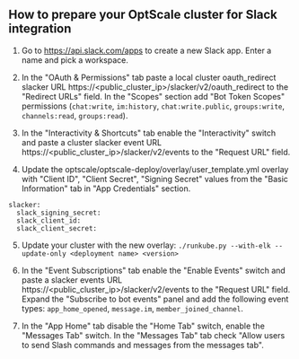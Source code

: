 ## How to prepare your OptScale cluster for Slack integration

1. Go to https://api.slack.com/apps to create a new Slack app. Enter a name and pick a workspace.

2. In the "OAuth & Permissions" tab paste a local cluster oauth_redirect slacker URL https://<public_cluster_ip>/slacker/v2/oauth_redirect to the "Redirect URLs" field. In the "Scopes" section add "Bot Token Scopes" permissions (`chat:write`, `im:history`, `chat:write.public`, `groups:write`, `channels:read`, `groups:read`).

3. In the "Interactivity & Shortcuts" tab enable the "Interactivity" switch and paste a cluster slacker event URL https://<public_cluster_ip>/slacker/v2/events to the "Request URL" field.

4. Update the optscale/optscale-deploy/overlay/user_template.yml overlay with "Client ID", "Client Secret", "Signing Secret" values from the "Basic Information" tab in "App Credentials" section.
```
slacker:
  slack_signing_secret:
  slack_client_id:
  slack_client_secret:
```

5. Update your cluster with the new overlay:
`./runkube.py --with-elk --update-only <deployment name> <version>`

6. In the "Event Subscriptions" tab enable the "Enable Events" switch and paste a slacker events URL https://<public_cluster_ip>/slacker/v2/events to the "Request URL" field. Expand the "Subscribe to bot events" panel and add the following event types: `app_home_opened`, `message.im`, `member_joined_channel`.

7. In the "App Home" tab disable the "Home Tab" switch, enable the "Messages Tab" switch. In the "Messages Tab" tab check "Allow users to send Slash commands and messages from the messages tab".
